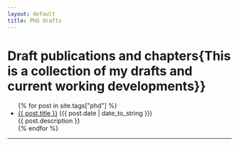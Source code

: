 ```yaml
---
layout: default
title: PhD drafts
---
```


<div class="post">
<h1>Draft publications and chapters{This is a collection of my drafts and current working developments}}</h1>
<ul>
{% for post in site.tags["phd"] %}
  <li><a href="{{ post.url }}">{{ post.title }}</a> ({{ post.date | date_to_string }})<br>
    {{ post.description }}
  </li>
{% endfor %}
</ul>
</div>
<hr>